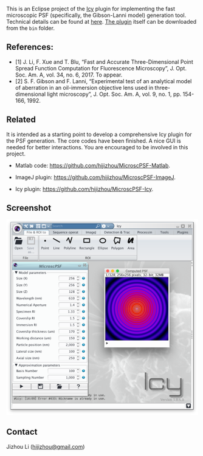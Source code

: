 This is an Eclipse project of the [Icy](http://icy.bioimageanalysis.org) plugin for implementing the fast microscopic PSF (specifically, the Gibson-Lanni model) generation tool. Technical details can be found at [here](http://www.ee.cuhk.edu.hk/~jzli/MicroscPSF/). [The plugin](target/MicroscPSF_IJ-0.1.0-SNAPSHOT-sources.jar) itself can be downloaded from the `bin` folder. 

**References**:
-----------

- [1] J. Li, F. Xue and T. Blu, “Fast and Accurate Three-Dimensional Point Spread Function Computation for Fluorescence Microscopy”, J. Opt. Soc. Am. A, vol. 34, no. 6, 2017. To appear.
- [2] S. F. Gibson and F. Lanni, “Experimental test of an analytical model of aberration in an oil-immersion objective lens used in three-dimensional light microscopy”, J. Opt. Soc. Am. A, vol. 9, no. 1, pp. 154-166, 1992.

**Related**
-----------

It is intended as a starting point to develop a comprehensive Icy plugin for the PSF generation. The core codes have been finished. A nice GUI is needed for better interactions. You are encouraged to be involved in this project.

* Matlab code: https://github.com/hijizhou/MicroscPSF-Matlab.

* ImageJ plugin: https://github.com/hijizhou/MicroscPSF-ImageJ.

* Icy plugin: https://github.com/hijizhou/MicroscPSF-Icy.

**Screenshot**
-----------
![GUI of MicroscPSF](screen.png?raw=true "GUI")


**Contact**
-----------

Jizhou Li (hijizhou@gmail.com)
